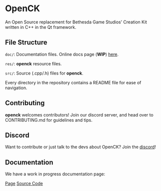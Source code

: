 # OpenCK
An Open Source replacement for Bethesda Game Studios' Creation Kit written in C++ in the Qt framework.

## File Structure
```doc/```: Documentation files. Online docs page (**WIP**) [here](https://beyond-skyrim.github.io/openck-docs).

```res/```: **openck** resource files.

```src/```: Source (.cpp/.h) files for **openck**.

Every directory in the repository contains a README file for ease of navigation.

## Contributing
**openck** welcomes contributors! Join our discord server, and head over to CONTRIBUTING.md for guidelines and tips.

## Discord
Want to contribute or just talk to the devs about OpenCK? Join the [discord](https://discord.gg/A2ZRCuf)!

## Documentation
We have a work in progress documentation page:

[Page](https://beyond-skyrim.github.io/openck-docs)
[Source Code](https://github.com/Beyond-Skyrim/openck-docs/)
